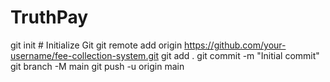 # TruthPay
git init  # Initialize Git
git remote add origin https://github.com/your-username/fee-collection-system.git
git add .
git commit -m "Initial commit"
git branch -M main
git push -u origin main
